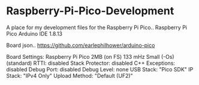 # Raspberry-Pi-Pico-Development
A place for my development files for the Raspberry Pi Pico..
                          Raspberry Pi Pico
                         Arduino IDE 1.8.13

  Board json..
  https://github.com/earlephilhower/arduino-pico

  Board Settings:
  Raspberry Pi Pico
  2MB (on FS)
  133 mHz
  Small (-Os) (standard)
  RTTI: disabled
  Stack Protector: disabled
  C++ Exceptions: disabled
  Debug Port: disabled
  Debug Level: none
  USB Stack: "Pico SDK"
  IP Stack: "IPv4 Only"
  Upload Method: "Default (UF2)"

